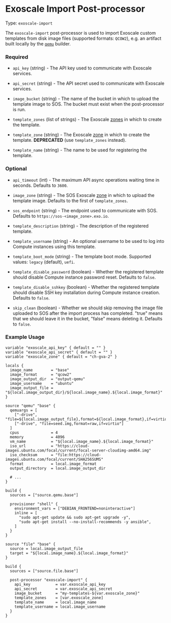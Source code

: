# Exoscale Import Post-processor

Type: `exoscale-import`

The `exoscale-import` post-processor is used to import Exoscale custom
templates from disk image files (supported formats: `QCOW2`), e.g. an artifact
built locally by the [`qemu`][packer-doc-builder-qemu] builder.


### Required

- `api_key` (string) - The API key used to communicate with Exoscale
  services.

- `api_secret` (string) - The API secret used to communicate with Exoscale
  services.

- `image_bucket` (string) - The name of the bucket in which to upload the
  template image to SOS. The bucket must exist when the post-processor is
  run.

- `template_zones` (list of strings) - The Exoscale [zones][zones] in which to create the
  template.

- `template_zone` (string) - The Exoscale [zone][zones] in which to create the
  template. **DEPRECATED** (use `template_zones` instead).

- `template_name` (string) - The name to be used for registering the template.


### Optional

- `api_timeout` (int) - The maximum API async operations waiting time in seconds.
  Defaults to `3600`.

- `image_zone` (string) - The SOS Exoscale [zone][zones] in which to upload the template image.
  Defaults to the first of `template_zones`.

- `sos_endpoint` (string) - The endpoint used to communicate with SOS.
  Defaults to `https://sos-<image_zone>.exo.io`.

- `template_description` (string) - The description of the registered template.

- `template_username` (string) - An optional username to be used to log into
  Compute instances using this template.

- `template_boot_mode` (string) - The template boot mode.
  Supported values: `legacy` (default), `uefi`.

- `template_disable_password` (boolean) - Whether the registered template
  should disable Compute instance password reset. Defaults to `false`.

- `template_disable_sshkey` (boolean) - Whether the registered template
  should disable SSH key installation during Compute instance creation.
  Defaults to `false`.

- `skip_clean` (boolean) - Whether we should skip removing the image file
  uploaded to SOS after the import process has completed. "true" means that
  we should leave it in the bucket, "false" means deleting it.
  Defaults to `false`.


### Example Usage

```hcl
variable "exoscale_api_key" { default = "" }
variable "exoscale_api_secret" { default = "" }
variable "exoscale_zone" { default = "ch-gva-2" }

locals {
  image_name        = "base"
  image_format      = "qcow2"
  image_output_dir  = "output-qemu"
  image_username    = "ubuntu"
  image_output_file = "${local.image_output_dir}/${local.image_name}.${local.image_format}"
}

source "qemu" "base" {
  qemuargs = [
    ["-drive", "file=${local.image_output_file},format=${local.image_format},if=virtio"],
    ["-drive", "file=seed.img,format=raw,if=virtio"]
  ]
  cpus              = 4
  memory            = 4096
  vm_name           = "${local.image_name}.${local.image_format}"
  iso_url           = "https://cloud-images.ubuntu.com/focal/current/focal-server-cloudimg-amd64.img"
  iso_checksum      = "file:https://cloud-images.ubuntu.com/focal/current/SHA256SUMS"
  format            = local.image_format
  output_directory  = local.image_output_dir

  # ...
}

build {
  sources = ["source.qemu.base"]

  provisioner "shell" {
    environment_vars = ["DEBIAN_FRONTEND=noninteractive"]
    inline = [
      "sudo apt-get update && sudo apt-get upgrade -y",
      "sudo apt-get install --no-install-recommends -y ansible",
    ]
  }
}

source "file" "base" {
  source = local.image_output_file
  target = "${local.image_name}.${local.image_format}"
}

build {
  sources = ["source.file.base"]

  post-processor "exoscale-import" {
    api_key           = var.exoscale_api_key
    api_secret        = var.exoscale_api_secret
    image_bucket      = "my-templates-${var.exoscale_zone}"
    template_zones    = [var.exoscale_zone]
    template_name     = local.image_name
    template_username = local.image_username
  }
}
```


[packer-doc-builder-qemu]: https://www.packer.io/docs/builders/qemu
[zones]: https://www.exoscale.com/datacenters/
